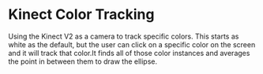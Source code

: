 # Kinect Color Tracking
 Using the Kinect V2 as a camera to track specific colors. This starts as white as the default, but the user can click on a specific color on the screen and it will track that color.It finds all of those color instances and averages the point in between them to draw the ellipse.

